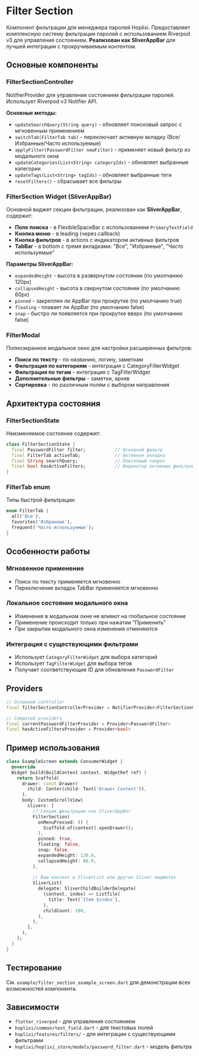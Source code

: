# Filter Section

Компонент фильтрации для менеджера паролей Hoplixi. Предоставляет комплексную систему фильтрации паролей с использованием Riverpod v3 для управления состоянием. **Реализован как SliverAppBar** для лучшей интеграции с прокручиваемым контентом.

## Основные компоненты

### FilterSectionController

NotifierProvider для управления состоянием фильтрации паролей. Использует Riverpod v3 Notifier API.

**Основные методы:**

- `updateSearchQuery(String query)` - обновляет поисковый запрос с мгновенным применением
- `switchTab(FilterTab tab)` - переключает активную вкладку (Все/Избранные/Часто используемые)
- `applyFilter(PasswordFilter newFilter)` - применяет новый фильтр из модального окна
- `updateCategories(List<String> categoryIds)` - обновляет выбранные категории
- `updateTags(List<String> tagIds)` - обновляет выбранные теги
- `resetFilters()` - сбрасывает все фильтры

### FilterSection Widget (SliverAppBar)

Основной виджет секции фильтрации, реализован как **SliverAppBar**, содержит:

- **Поле поиска** - в FlexibleSpaceBar с использованием `PrimaryTextField`
- **Кнопка меню** - в leading (через callback)
- **Кнопка фильтров** - в actions с индикатором активных фильтров
- **TabBar** - в bottom с тремя вкладками: "Все", "Избранные", "Часто используемые"

**Параметры SliverAppBar:**

- `expandedHeight` - высота в развернутом состоянии (по умолчанию 120px)
- `collapsedHeight` - высота в свернутом состоянии (по умолчанию 60px)  
- `pinned` - закреплен ли AppBar при прокрутке (по умолчанию true)
- `floating` - плавает ли AppBar (по умолчанию false)
- `snap` - быстро ли появляется при прокрутке вверх (по умолчанию false)

### FilterModal

Полноэкранное модальное окно для настройки расширенных фильтров:

- **Поиск по тексту** - по названию, логину, заметкам
- **Фильтрация по категориям** - интеграция с CategoryFilterWidget
- **Фильтрация по тегам** - интеграция с TagFilterWidget
- **Дополнительные фильтры** - заметки, архив
- **Сортировка** - по различным полям с выбором направления

## Архитектура состояния

### FilterSectionState

Неизменяемое состояние содержит:

```dart
class FilterSectionState {
  final PasswordFilter filter;           // Основной фильтр
  final FilterTab activeTab;             // Активная вкладка
  final String searchQuery;              // Поисковый запрос
  final bool hasActiveFilters;           // Индикатор активных фильтров
}
```

### FilterTab enum

Типы быстрой фильтрации:

```dart
enum FilterTab {
  all('Все'),
  favorites('Избранные'), 
  frequent('Часто используемые');
}
```

## Особенности работы

### Мгновенное применение

- Поиск по тексту применяется мгновенно
- Переключение вкладок TabBar применяется мгновенно

### Локальное состояние модального окна

- Изменения в модальном окне не влияют на глобальное состояние
- Применение происходит только при нажатии "Применить"
- При закрытии модального окна изменения отменяются

### Интеграция с существующими фильтрами

- Использует `CategoryFilterWidget` для выбора категорий
- Использует `TagFilterWidget` для выбора тегов
- Получает соответствующие ID для обновления `PasswordFilter`

## Providers

```dart
// Основной controller
final filterSectionControllerProvider = NotifierProvider<FilterSectionController, FilterSectionState>

// Computed providers
final currentPasswordFilterProvider = Provider<PasswordFilter>
final hasActiveFiltersProvider = Provider<bool>
```

## Пример использования

```dart
class ExampleScreen extends ConsumerWidget {
  @override
  Widget build(BuildContext context, WidgetRef ref) {
    return Scaffold(
      drawer: const Drawer(
        child: Center(child: Text('Drawer Content')),
      ),
      body: CustomScrollView(
        slivers: [
          // Секция фильтрации как SliverAppBar
          FilterSection(
            onMenuPressed: () {
              Scaffold.of(context).openDrawer();
            },
            pinned: true,
            floating: false,
            snap: false,
            expandedHeight: 120.0,
            collapsedHeight: 60.0,
          ),
          
          // Ваш контент в SliverList или других Sliver виджетах
          SliverList(
            delegate: SliverChildBuilderDelegate(
              (context, index) => ListTile(
                title: Text('Item $index'),
              ),
              childCount: 100,
            ),
          ),
        ],
      ),
    );
  }
}
```

## Тестирование

См. `example/filter_section_example_screen.dart` для демонстрации всех возможностей компонента.

## Зависимости

- `flutter_riverpod` - для управления состоянием
- `hoplixi/common/text_field.dart` - для текстовых полей
- `hoplixi/features/filters/` - для интеграции с существующими фильтрами
- `hoplixi/hoplixi_store/models/password_filter.dart` - модель фильтра